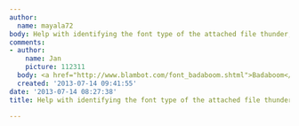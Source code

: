 ```yaml
---
author:
  name: mayala72
body: Help with identifying the font type of the attached file thunder, thanks.
comments:
- author:
    name: Jan
    picture: 112311
  body: <a href="http://www.blambot.com/font_badaboom.shtml">Badaboom</a>, squooshed.
  created: '2013-07-14 09:41:55'
date: '2013-07-14 08:27:38'
title: Help with identifying the font type of the attached file thunder

---
```

